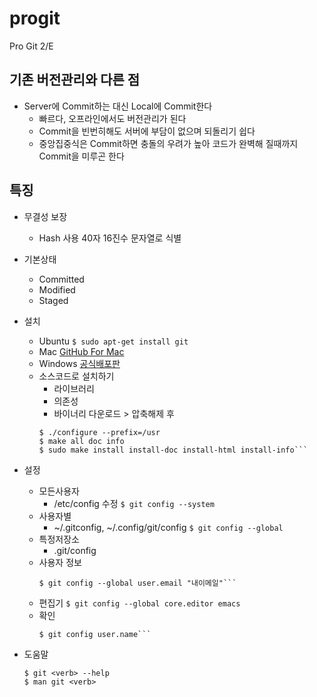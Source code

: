 # progit
Pro Git 2/E

##  기존 버전관리와 다른 점
* Server에 Commit하는 대신 Local에 Commit한다
    * 빠르다, 오프라인에서도 버전관리가 된다
    * Commit을 빈번히해도 서버에 부담이 없으며 되돌리기 쉽다
    * 중앙집중식은 Commit하면 충돌의 우려가 높아 코드가 완벽해 질때까지 Commit을 미루곤 한다

## 특징
* 무결성 보장
    * Hash 사용 40자 16진수 문자열로 식별

* 기본상태
    * Committed
    * Modified
    * Staged

* 설치
    * Ubuntu
    ```$ sudo apt-get install git```
    * Mac
    [GitHub For Mac](http://mac.github.com)
    * Windows
    [공식배포판](http://git-scm.com/download/win)
    * 소스코드로 설치하기
        * 라이브러리
        * 의존성
        * 바이너리 다운로드 > 압축해제 후
        ```$ make configure
        $ ./configure --prefix=/usr
        $ make all doc info
        $ sudo make install install-doc install-html install-info```

* 설정
    * 모든사용자
        * /etc/config 수정
        ```$ git config --system```
    * 사용자별
        * ~/.gitconfig, ~/.config/git/config
        ```$ git config --global```
    * 특정저장소
        * .git/config
    * 사용자 정보
        ```$ git config --global user.name "내이름"
        $ git config --global user.email "내이메일"```
    * 편집기
        ```$ git config --global core.editor emacs```
    * 확인
        ```$ git config --list
        $ git config user.name```

* 도움말
    ```$ git help <verb>
    $ git <verb> --help
    $ man git <verb>



